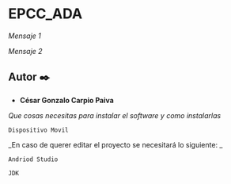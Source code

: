 # EPCC_ADA

_Mensaje 1_


_Mensaje 2_


## Autor ✒️

* **César Gonzalo Carpio Paiva** 



_Que cosas necesitas para instalar el software y como instalarlas_

```
Dispositivo Movil
```
_En caso de querer editar el proyecto se necesitará lo siguiente: _
```
Andriod Studio
```
```
JDK
```
